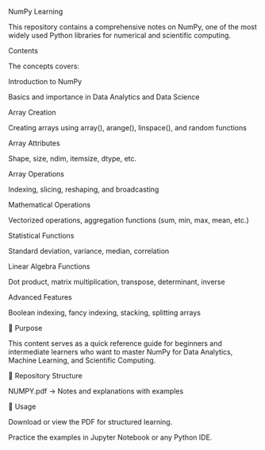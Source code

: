NumPy Learning 

This repository contains a comprehensive notes on NumPy, one of the most widely used Python libraries for numerical and scientific computing.

 Contents

The concepts covers:

Introduction to NumPy

Basics and importance in Data Analytics and Data Science

Array Creation

Creating arrays using array(), arange(), linspace(), and random functions

Array Attributes

Shape, size, ndim, itemsize, dtype, etc.

Array Operations

Indexing, slicing, reshaping, and broadcasting

Mathematical Operations

Vectorized operations, aggregation functions (sum, min, max, mean, etc.)

Statistical Functions

Standard deviation, variance, median, correlation

Linear Algebra Functions

Dot product, matrix multiplication, transpose, determinant, inverse

Advanced Features

Boolean indexing, fancy indexing, stacking, splitting arrays

🎯 Purpose

This content serves as a quick reference guide for beginners and intermediate learners who want to master NumPy for Data Analytics, Machine Learning, and Scientific Computing.

📂 Repository Structure

NUMPY.pdf → Notes and explanations with examples

🚀 Usage

Download or view the PDF for structured learning.

Practice the examples in Jupyter Notebook or any Python IDE.

